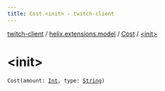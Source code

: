 ```yaml
---
title: Cost.<init> - twitch-client
---
```


[twitch-client](../../index.html) / [helix.extensions.model](../index.html) / [Cost](index.html) / [&lt;init&gt;](./-init-.html)

# &lt;init&gt;

`Cost(amount: `[`Int`](https://kotlinlang.org/api/latest/jvm/stdlib/kotlin/-int/index.html)`, type: `[`String`](https://kotlinlang.org/api/latest/jvm/stdlib/kotlin/-string/index.html)`)`